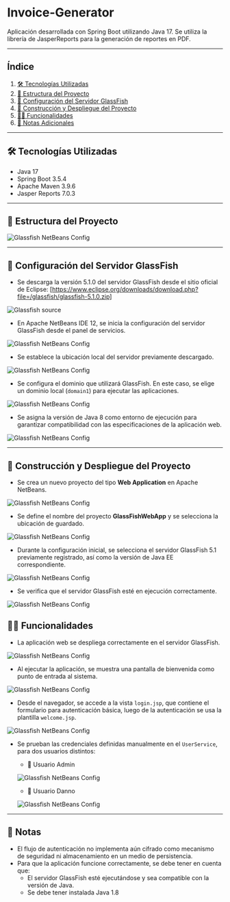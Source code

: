 # Invoice-Generator
Aplicación desarrollada con Spring Boot utilizando Java 17. Se utiliza la librería de JasperReports para la generación de reportes en PDF. 

---

## Índice

1. [🛠️ Tecnologías Utilizadas](#-tecnologías-utilizadas)  
2. [📁 Estructura del Proyecto](#-estructura-del-proyecto)  
3. [🔧 Configuración del Servidor GlassFish](#-configuración-del-servidor-glassfish)  
4. [🚀 Construcción y Despliegue del Proyecto](#-construcción-y-despliegue-del-proyecto)  
5. [👨‍💻 Funcionalidades](#-funcionalidades)  
6. [📌 Notas Adicionales](#-notas-adicionales)

---
## 🛠️ Tecnologías Utilizadas

- Java 17  
- Spring Boot 3.5.4 
- Apache Maven 3.9.6   
- Jasper Reports 7.0.3

---

## 📁 Estructura del Proyecto

![Glassfish NetBeans Config](docs/15-project-structure.png)


---

## 🔧 Configuración del Servidor GlassFish

- Se descarga la versión 5.1.0 del servidor GlassFish desde el sitio oficial de Eclipse:   [https://www.eclipse.org/downloads/download.php?file=/glassfish/glassfish-5.1.0.zip]


![Glassfish source](docs/1-glassfish-source.jpg)

- En Apache NetBeans IDE 12, se inicia la configuración del servidor GlassFish desde el panel de servicios.

![Glassfish NetBeans Config](docs/2-glassfish-netbeans.jpg)

- Se establece la ubicación local del servidor previamente descargado.

![Glassfish NetBeans Config](docs/3-glassfish-netbeans.jpg)

- Se configura el dominio que utilizará GlassFish. En este caso, se elige un dominio local (`domain1`) para ejecutar las aplicaciones.

![Glassfish NetBeans Config](docs/4-glassfish-netbeans.jpg)

- Se asigna la versión de Java 8 como entorno de ejecución para garantizar compatibilidad con las especificaciones de la aplicación web.

![Glassfish NetBeans Config](docs/5-glassfish-netbeans.jpg)

---

## 🚀 Construcción y Despliegue del Proyecto

- Se crea un nuevo proyecto del tipo **Web Application** en Apache NetBeans.

![Glassfish NetBeans Config](docs/6-glassfish-project.jpg)

- Se define el nombre del proyecto **GlassFishWebApp** y se selecciona la ubicación de guardado.

![Glassfish NetBeans Config](docs/7-glassfish-project.jpg)

- Durante la configuración inicial, se selecciona el servidor GlassFish 5.1 previamente registrado, así como la versión de Java EE correspondiente.

![Glassfish NetBeans Config](docs/8-glassfish-project.jpg)

- Se verifica que el servidor GlassFish esté en ejecución correctamente.

![Glassfish NetBeans Config](docs/9-glassfish-project.jpg)


## 👨‍💻 Funcionalidades

- La aplicación web se despliega correctamente en el servidor GlassFish.

![Glassfish NetBeans Config](docs/10-glassfish-project.jpg)

- Al ejecutar la aplicación, se muestra una pantalla de bienvenida como punto de entrada al sistema.

![Glassfish NetBeans Config](docs/11-glassfish-project.jpg)

- Desde el navegador, se accede a la vista `login.jsp`, que contiene el formulario para autenticación básica, luego de la autenticación se usa la plantilla `welcome.jsp`.

![Glassfish NetBeans Config](docs/12-glassfish-project.jpg)

- Se prueban las credenciales definidas manualmente en el `UserService`, para dos usuarios distintos:

    * 🔐 Usuario Admin

    ![Glassfish NetBeans Config](docs/13-glassfish-project.jpg)


    * 🔐 Usuario Danno

    ![Glassfish NetBeans Config](docs/14-glassfish-project.jpg)

---

## 📌 Notas
- El flujo de autenticación no implementa aún cifrado como mecanismo de seguridad ni almacenamiento en un medio de persistencia.
- Para que la aplicación funcione correctamente, se debe tener en cuenta que:
    - El servidor GlassFish esté ejecutándose y sea compatible con la versión de Java. 
    - Se debe tener instalada Java 1.8
